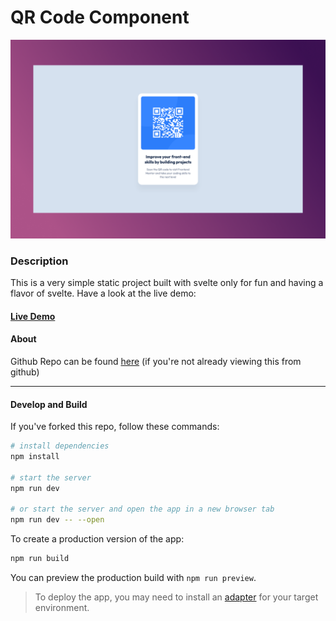 # QR Code Component

![Design preview for the QR Code Component challenge](./preview.png)


### Description
This is a very simple static project built with svelte only for fun and having a flavor of svelte.
Have a look at the live demo:

#### [Live Demo](https://qr-code-component-wine-sigma.vercel.app/)


#### About
Github Repo can be found [here](https://github.com/towkir/qr-code-component) (if you're not already viewing this from github)


---

#### Develop and Build

If you've forked this repo, follow these commands:

```bash
# install dependencies
npm install

# start the server
npm run dev

# or start the server and open the app in a new browser tab
npm run dev -- --open
```

To create a production version of the app:

```bash
npm run build
```

You can preview the production build with `npm run preview`.

> To deploy the app, you may need to install an [adapter](https://kit.svelte.dev/docs/adapters) for your target environment.
